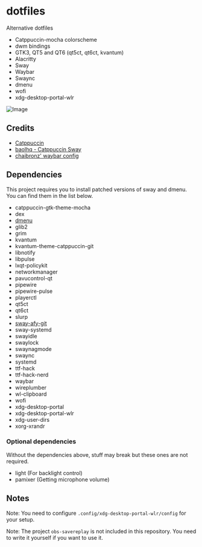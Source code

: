 # dotfiles

Alternative dotfiles

- Catppuccin-mocha colorscheme
- dwm bindings
- GTK3, QT5 and QT6 (qt5ct, qt6ct, kvantum)
- Alacritty
- Sway
- Waybar
- Swaync
- dmenu
- wofi
- xdg-desktop-portal-wlr

![Image](https://cdn.discordapp.com/attachments/1022481644633997373/1133893874771824660/Screenshot_20230727_012740.png)

## Credits

- [Catppuccin](https://github.com/catppuccin)
- [baolhq - Catppuccin Sway](https://github.com/baolhq/catppuccin-sway)
- [chaibronz' waybar config](https://github.com/chaibronz/waybar_conf)

## Dependencies

This project requires you to install patched versions of sway and dmenu. You can find them in the list below.

- catppuccin-gtk-theme-mocha
- dex
- [dmenu](https://gitlab.com/slonkazoid/pkgbuild-dmenu-patched)
- glib2
- grim
- kvantum
- kvantum-theme-catppuccin-git
- libnotify
- libpulse
- lxqt-policykit
- networkmanager
- pavucontrol-qt
- pipewire
- pipewire-pulse
- playerctl
- qt5ct
- qt6ct
- slurp
- [sway-afy-git](https://gitlab.com/slonkazoid/pkgbuild-sway-afy-git)
- sway-systemd
- swayidle
- swaylock
- swaynagmode
- swaync
- systemd
- ttf-hack
- ttf-hack-nerd
- waybar
- wireplumber
- wl-clipboard
- wofi
- xdg-desktop-portal
- xdg-desktop-portal-wlr
- xdg-user-dirs
- xorg-xrandr

### Optional dependencies

Without the dependencies above, stuff may break but these ones are not required.

- light (For backlight control)
- pamixer (Getting microphone volume)

## Notes

Note: You need to configure `.config/xdg-desktop-portal-wlr/config` for your setup.

Note: The project `obs-savereplay` is not included in this repository. You need to write it yourself if you want to use it.
